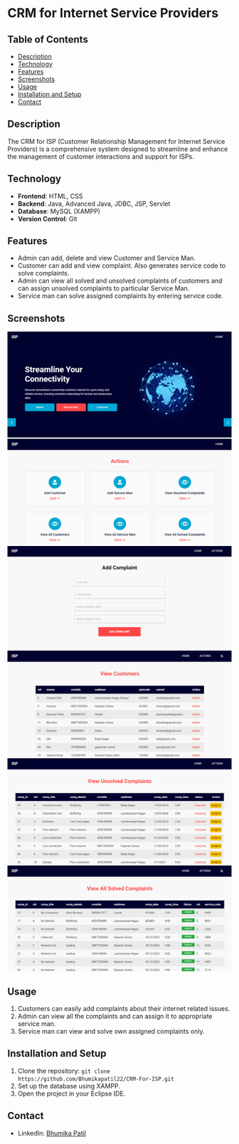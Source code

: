 # CRM for Internet Service Providers

## Table of Contents
+ [Description](#description)
+ [Technology](#technology)
+ [Features](#features)
+ [Screenshots](#screenshots)
+ [Usage](#usage)
+ [Installation and Setup](#installationandsetup)
+ [Contact](#contact)

## Description <a name="description"></a>
The CRM for ISP (Customer Relationship Management for Internet Service Providers) is a comprehensive system designed to streamline and enhance the management of customer interactions and support for ISPs.

## Technology <a name="technology"></a>
- **Frontend**: HTML, CSS
- **Backend**: Java, Advanced Java, JDBC, JSP, Servlet
- **Database**: MySQL (XAMPP)
- **Version Control**: Git

## Features <a name="features"></a>
- Admin can add, delete and view Customer and Service Man.
- Customer can add and view complaint. Also generates service code to solve complaints.
- Admin can view all solved and unsolved complaints of customers and can assign unsolved complaints to particular Service Man.
- Service man can solve assigned complaints by entering service code.

## Screenshots <a name="screenshots"></a>

![Screenshot 1](https://github.com/Bhumikapatil22/CRM-For-ISP/blob/main/images/1.png)
![Screenshot 2](https://github.com/Bhumikapatil22/CRM-For-ISP/blob/main/images/2.png)
![Screenshot 3](https://github.com/Bhumikapatil22/CRM-For-ISP/blob/main/images/3.png)
![Screenshot 4](https://github.com/Bhumikapatil22/CRM-For-ISP/blob/main/images/4.png)
![Screenshot 5](https://github.com/Bhumikapatil22/CRM-For-ISP/blob/main/images/5.png)
![Screenshot 6](https://github.com/Bhumikapatil22/CRM-For-ISP/blob/main/images/6.png)

## Usage <a name="usage"></a> 
1. Customers can easily add complaints about their internet related issues.
2. Admin can view all the complaints and can assign it to appropriate service man.
3. Service man can view and solve own assigned complaints only.

## Installation and Setup <a name="installationandsetup"></a>
1. Clone the repository: `git clone https://github.com/Bhumikapatil22/CRM-For-ISP.git`
2. Set up the database using XAMPP.
3. Open the project in your Eclipse IDE.

## Contact <a name="contact"></a>
- LinkedIn: [Bhumika Patil](https://www.linkedin.com/in/bhumika-patil-490aba25a)
